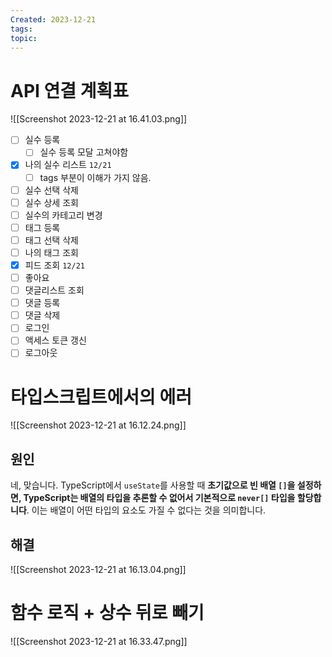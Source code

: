 ```yaml
---
Created: 2023-12-21
tags: 
topic:
---
```


# API 연결 계획표
![[Screenshot 2023-12-21 at 16.41.03.png]]
- [ ] 실수 등록 
	- [ ] 실수 등록 모달 고쳐야함
- [x] 나의 실수 리스트 `12/21`
	- [ ] tags 부분이 이해가 가지 않음. 
- [ ] 실수 선택 삭제
- [ ] 실수 상세 조회
- [ ] 실수의 카테고리 변경
- [ ] 태그 등록
- [ ] 태그 선택 삭제
- [ ] 나의 태그 조회
- [x] 피드 조회 `12/21`
- [ ] 좋아요
- [ ] 댓글리스트 조회
- [ ] 댓글 등록
- [ ] 댓글 삭제
- [ ] 로그인 
- [ ] 액세스 토큰 갱신
- [ ] 로그아웃

# 타입스크립트에서의 에러
![[Screenshot 2023-12-21 at 16.12.24.png]]
## 원인 
네, 맞습니다. TypeScript에서 `useState`를 사용할 때 **초기값으로 빈 배열 `[]`을 설정하면, TypeScript는 배열의 타입을 추론할 수 없어서 기본적으로 `never[]` 타입을 할당합니다**. 이는 배열이 어떤 타입의 요소도 가질 수 없다는 것을 의미합니다.
## 해결
![[Screenshot 2023-12-21 at 16.13.04.png]]
# 함수 로직 + 상수 뒤로 빼기
![[Screenshot 2023-12-21 at 16.33.47.png]]
